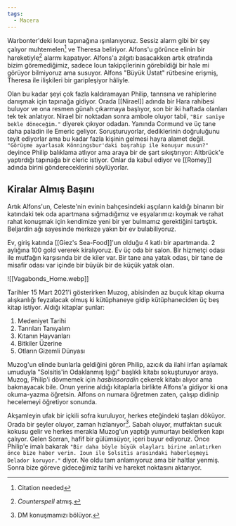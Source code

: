 ```yaml
---  
tags:  
  - Macera  
---  
```

  
Warbonter'deki Ioun tapınağına ışınlanıyoruz. Sessiz alarm gibi bir şey çalıyor muhtemelen[^1] ve Theresa beliriyor. Alfons'u görünce elinin bir hareketiyle[^2] alarmı kapatıyor. Alfons'a zılgıtı basacakken artık etrafında bizim göremediğimiz, sadece Ioun takipçilerinin görebildiği bir hale mi görüyor bilmiyoruz ama susuyor. Alfons "Büyük Üstat" rütbesine erişmiş, Theresa ile ilişkileri bir garipleşiyor hâliyle.  
  
Olan bu kadar şeyi çok fazla kaldıramayan Philip, tanrısına ve rahiplerine danışmak için tapınağa gidiyor. Orada [[Nirael]] adında bir Hara rahibesi buluyor ve ona resmen günah çıkarmaya başlıyor, son bir iki haftada olanları tek tek anlatıyor. Nirael bir noktadan sonra ambole oluyor tabii, `"Bir saniye bekle döneceğim."` diyerek çıkıyor odadan. Yanında Cormund ve üç tane daha paladin ile Emeric geliyor. Soruşturuyorlar, dediklerinin doğruluğunu teyit ediyorlar ama bu kadar fazla kişinin gelmesi hayra alamet değil. `"Görüşme ayarlasak Könningsbur'daki başrahip ile konuşur musun?"` deyince Philip balıklama atlıyor ama araya bir de şart sıkıştırıyor: Altbrück'e yaptırdığı tapınağa bir cleric istiyor. Onlar da kabul ediyor ve [[Romey]] adında birini göndereceklerini söylüyorlar.  
## Kiralar Almış Başını  
  
Artık Alfons'un, Celeste'nin evinin bahçesindeki aşçıların kaldığı binanın bir katındaki tek oda apartmana sığmadığımız ve eşyalarımızı koymak ve rahat rahat konuşmak için kendimize yeni bir yer bulmamız gerektiğini tartıştık. Beljardin ağı sayesinde merkeze yakın bir ev bulabiliyoruz.  
  
Ev, giriş katında [[Giez's Sea-Food]]'un olduğu 4 katlı bir apartmanda. 2 aylığına 100 gold vererek kiralıyoruz. Ev üç oda bir salon. Bir hizmetçi odası ile mutfağın karşısında bir de kiler var. Bir tane ana yatak odası, bir tane de misafir odası var içinde bir büyük bir de küçük yatak olan.  
  
![[Vagabonds_Home.webp]]  
  
Tarihler 15 Mart 2021'i gösterirken Muzog, abisinden az buçuk kitap okuma alışkanlığı feyzalacak olmuş ki kütüphaneye gidip kütüphaneciden üç beş kitap istiyor. Aldığı kitaplar şunlar:  
  
1. Medeniyet Tarihi  
2. Tanrıları Tanıyalım  
3. Kıtanın Hayvanları  
4. Bitkiler Üzerine  
5. Otların Gizemli Dünyası  
  
Muzog'un elinde bunlarla geldiğini gören Philip, azıcık da ilahi irfan aşılamak umuduyla "Solsitis'in Odaklanmış Işığı" başlıklı kitabı sokuşturuyor araya. Muzog, Philip'i dövmemek için *hasbinsoradin* çekerek kitabı alıyor ama bakmayacak bile. Onun yerine aldığı kitaplarla birlikte Alfons'a gidiyor ki ona okuma-yazma öğretsin. Alfons on numara öğretmen zaten, çalışıp didinip hecelemeyi öğretiyor sonunda.  
  
Akşamleyin ufak bir içkili sofra kuruluyor, herkes eteğindeki taşları döküyor. Orada bir şeyler oluyor, zaman hızlanıyor[^3]. Sabah oluyor, mutfaktan sucuk kokusu gelir ve herkes merakla Muzog'un yaptığı yumurtayı beklerken kapı çalıyor. Gelen Sorran, hafif bir gülümsüyor, içeri buyur ediyoruz. Önce Philip'e imalı bakarak `"Bir daha böyle büyük olayları birine anlatırken önce bize haber verin. Ioun ile Solsitis arasındaki haberleşmeyi Delador koruyor."` diyor. Ne oldu tam anlamıyoruz ama bir haltlar yenmiş. Sonra bize göreve gideceğimiz tarihi ve hareket noktasını aktarıyor.  
  
[^1]: Citation needed  
[^2]: *Counterspell* atmış.  
[^3]: DM konuşmamızı bölüyor.